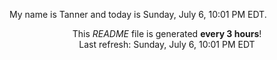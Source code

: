My name is Tanner and today is Sunday, July 6, 10:01 PM EDT.

<p align="center">This <i>README</i> file is generated <b>every 3 hours</b>!</br>Last refresh: Sunday, July 6, 10:01 PM EDT<br /></p>
